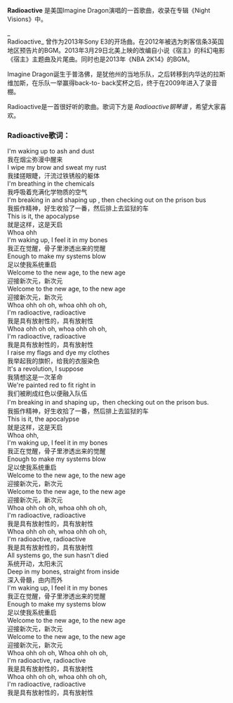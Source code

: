 

**Radioactive** 是美国Imagine Dragon演唱的一首歌曲，收录在专辑《Night Visions》中。

_  
Radioactive_ 曾作为2013年Sony
E3的开场曲。在2012年被选为刺客信条3英国地区预告片的BGM。2013年3月29日北美上映的改编自小说《宿主》的科幻电影《宿主》主题曲及片尾曲。同时也是2013年《NBA
2K14》的BGM。

  
Imagine Dragon诞生于普洛佛，是犹他州的当地乐队，之后转移到内华达的拉斯维加斯，在乐队一举赢得back-to-
back奖杯之后，终于在2009年进入了录音棚。

  
Radioactive是一首很好听的歌曲。歌词下方是 _Radioactive钢琴谱_ ，希望大家喜欢。

### Radioactive歌词：

I'm waking up to ash and dust  
我在烟尘弥漫中醒来  
I wipe my brow and sweat my rust  
我揉搓眼睫，汗流过铁锈般的躯体  
I'm breathing in the chemicals  
我呼吸着充满化学物质的空气  
I'm breaking in and shaping up , then checking out on the prison bus  
我振作精神，好生收拾了一番，然后排上去监狱的车  
This is it, the apocalypse  
就是这样，这是天启  
Whoa ohh  
I'm waking up, I feel it in my bones  
我正在觉醒，骨子里渗透出来的觉醒  
Enough to make my systems blow  
足以使我系统重启  
Welcome to the new age, to the new age  
迎接新次元，新次元  
Welcome to the new age, to the new age  
迎接新次元，新次元  
Whoa ohh oh oh, whoa ohh oh oh,  
I'm radioactive, radioactive  
我是具有放射性的，具有放射性  
Whoa ohh oh oh, whoa ohh oh oh,  
I'm radioactive, radioactive  
我是具有放射性的，具有放射性  
I raise my flags and dye my clothes  
我举起我的旗帜，给我的衣服染色  
It's a revolution, I suppose  
我猜想这是一次革命  
We're painted red to fit right in  
我们被刷成红色以便融入队伍  
I'm breaking in and shaping up，then checking out on the prison bus.  
我振作精神，好生收拾了一番，然后排上去监狱的车  
This is it, the apocalypse  
就是这样，这是天启  
Whoa ohh,  
I'm waking up, I feel it in my bones  
我正在觉醒，骨子里渗透出来的觉醒  
Enough to make my systems blow  
足以使我系统重启  
Welcome to the new age, to the new age  
迎接新次元，新次元  
Welcome to the new age, to the new age  
迎接新次元，新次元  
Whoa ohh oh oh, whoa ohh oh oh,  
I'm radioactive, radioactive  
我是具有放射性的，具有放射性  
Whoa ohh oh oh, whoa ohh oh oh,  
I'm radioactive, radioactive  
我是具有放射性的，具有放射性  
All systems go, the sun hasn't died  
系统开动，太阳未沉  
Deep in my bones, straight from inside  
深入骨髓，由内而外  
I'm waking up, I feel it in my bones  
我正在觉醒，骨子里渗透出来的觉醒  
Enough to make my systems blow  
足以使我系统重启  
Welcome to the new age, to the new age  
迎接新次元，新次元  
Welcome to the new age, to the new age  
迎接新次元，新次元  
Whoa ohh oh oh, Whoa ohh oh oh,  
I'm radioactive, radioactive  
我是具有放射性的，具有放射性  
Whoa ohh oh oh, whoa ohh oh oh,  
I'm radioactive, radioactive  
我是具有放射性的，具有放射性

